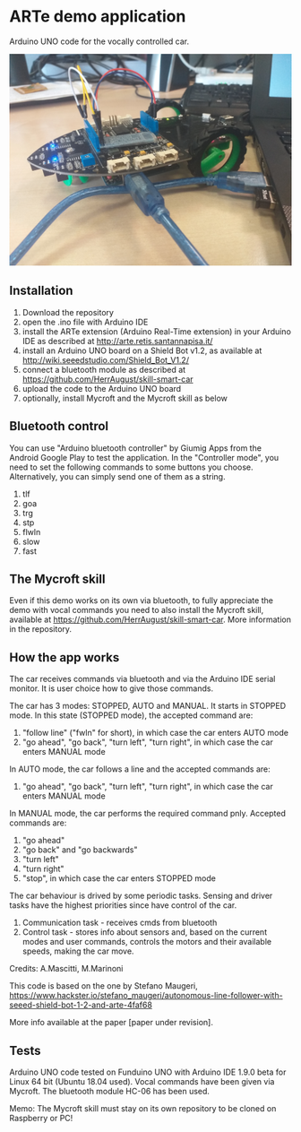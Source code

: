 # ARTe demo application
Arduino UNO code for the vocally controlled car.

<img src="imgs/preview1.jpg" alt=" Preview image not available. "/>

## Installation
  1. Download the repository
  2. open the .ino file with Arduino IDE
  3. install the ARTe extension (Arduino Real-Time extension) in your Arduino IDE as described at http://arte.retis.santannapisa.it/
  4. install an Arduino UNO board on a Shield Bot v1.2, as available at http://wiki.seeedstudio.com/Shield_Bot_V1.2/
  5. connect a bluetooth module as described at https://github.com/HerrAugust/skill-smart-car
  6. upload the code to the Arduino UNO board
  7. optionally, install Mycroft and the Mycroft skill as below

## Bluetooth control
You can use "Arduino bluetooth controller" by Giumig Apps from the Android Google Play to test the application.
In the "Controller mode", you need to set the following commands to some buttons you choose. Alternatively,
you can simply send one of them as a string.
1. tlf
2. goa
3. trg
4. stp
5. flwln
6. slow
7. fast

## The Mycroft skill
Even if this demo works on its own via bluetooth, to fully appreciate the demo with vocal commands you need to also install the Mycroft skill, available at https://github.com/HerrAugust/skill-smart-car. More information in the repository.

## How the app works
The car receives commands via bluetooth and via the Arduino IDE serial monitor.
It is user choice how to give those commands.

The car has 3 modes: STOPPED, AUTO and MANUAL. It starts in STOPPED mode.
In this state (STOPPED mode), the accepted command are:
1. "follow line" ("fwln" for short), in which case the car enters AUTO mode
2. "go ahead", "go back", "turn left", "turn right", in which case
  the car enters MANUAL mode

In AUTO mode, the car follows a line and the accepted commands are:
1. "go ahead", "go back", "turn left", "turn right", in which case
  the car enters MANUAL mode

In MANUAL mode, the car performs the required command pnly. Accepted commands are:
1. "go ahead"
2. "go back" and "go backwards"
3. "turn left"
4. "turn right"
5. "stop", in which case the car enters STOPPED mode

The car behaviour is drived by some periodic tasks. Sensing and driver tasks have the
highest priorities since have control of the car.
1. Communication task      - receives cmds from bluetooth
2. Control task            - stores info about sensors and,
                            based on the current modes and user commands,
                            controls the motors and their available speeds,
                            making the car move.


Credits: A.Mascitti, M.Marinoni

This code is based on the one by Stefano Maugeri,
https://www.hackster.io/stefano_maugeri/autonomous-line-follower-with-seeed-shield-bot-1-2-and-arte-4faf68

More info available at the paper [paper under revision].

## Tests
Arduino UNO code tested on Funduino UNO with Arduino IDE 1.9.0 beta for Linux 64 bit (Ubuntu 18.04 used).
Vocal commands have been given via Mycroft. The bluetooth module HC-06 has been used.

Memo: The Mycroft skill must stay on its own repository to be cloned on Raspberry or PC!
